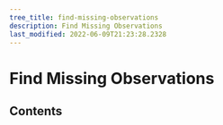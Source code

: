 ```yaml
---
tree_title: find-missing-observations
description: Find Missing Observations
last_modified: 2022-06-09T21:23:28.2328
---
```


# Find Missing Observations

## Contents
